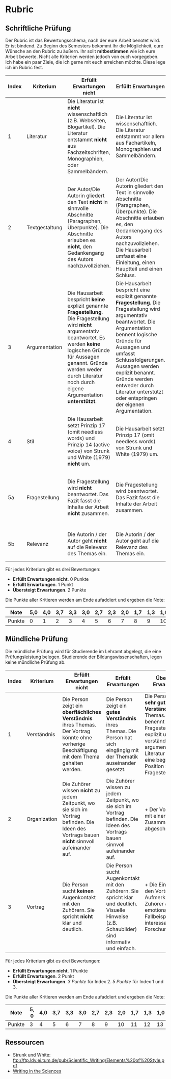 # Rubric

## Schriftliche Prüfung
Der Rubric ist das Bewertungsschema, nach der eure Arbeit benotet wird. Er ist bindend. Zu Beginn des Semesters bekommt Ihr die Möglichkeit, eure Wünsche an den Rubric zu äußern. Ihr sollt **mitbestimmen** wie ich eure Arbeit bewerte. Nicht alle Kriterien werden jedoch von euch vorgegeben. Ich habe ein paar Ziele, die ich gerne mit euch erreichen möchte. Diese lege ich im Rubric fest.

| Index | Kriterium	    |  Erfüllt Erwartungen nicht |  Erfüllt Erwartungen	| Übersteigt Erwartungen | 
| --- | ------------- |---------------------    | -----                 | --- |
| 1 |  Literatur |  Die Literatur ist **nicht**  wissenschaftlich (z.B. Webseiten, Blogartikel). Die Literatur entstammt **nicht** aus Fachzeitschriften, Monographien, oder Sammelbändern. |  Die Literatur ist wissenschaftlich. Die Literatur entstammt vor allem aus Fachartikeln, Monographien und Sammelbändern. | + Das Literaturverzeichnis und die Quellen werden durch ein Plugin nach APA6 erstellt. |
| 2 |  Textgestaltung | Der Autor/Die Autorin gliedert den Text **nicht** in sinnvolle Abschnitte (Paragraphen, Überpunkte). Die Abschnitte erlauben es **nicht**, den Gedankengang des Autors nachzuvollziehen. | Der Autor/Die Autorin gliedert den Text in sinnvolle Abschnitte (Paragraphen, Überpunkte). Die Abschnitte erlauben es, den Gedankengang des Autors nachzuvollziehen. Die Hausarbeit umfasst eine Einleitung, einen Hauptteil und einen Schluss. | + Die Hausarbeit hat maximal 3 Rechtschreibfehler. |
| 3 | Argumentation | Die Hausarbeit bespricht **keine** explizit genannte  **Fragestellung**. Die Fragestellung wird **nicht** argumentativ beantwortet. Es werden **keine** logischen Gründe für Aussagen genannt. Gründe werden weder durch Literatur noch durch eigene Argumentation **unterstützt**. | Die Hausarbeit bespricht eine explizit genannte  **Fragestellung**. Die Fragestellung wird argumentativ beantwortet. Die Argumentation bennent logische Gründe für Aussagen und umfasst Schlussfolgerungen. Aussagen werden explizit benannt. Gründe werden entweder durch Literatur unterstützt oder entspringen der eigenen Argumentation. | + Unterschiedliche Standpunkte werden in die Argumentation aufgenommen. |
| 4 |  Stil | Die Hausarbeit setzt Prinzip 17 (omit needless words) und Prinzip 14 (active voice) von Strunk und White (1979) **nicht** um. | Die Hausarbeit setzt Prinzip 17 (omit needless words) von Strunk und White (1979) um.  | + Die Hausarbeit setzt Prinzip 14 (active voice) von Strunk und White (1979) um. |
| 5a | Fragestellung | Die Fragestellung wird **nicht** beantwortet. Das Fazit fasst die Inhalte der Arbeit **nicht** zusammen.| Die Fragestellung wird beantwortet. Das Fazit fasst die Inhalte der Arbeit zusammen. | + Es wird ein Ausblick gegeben, der über die Fragestellung hinausgeht. Die Autorin / der Autor legt sich auf eine Antwort der Fragestellung fest. |
| 5b | Relevanz | Die Autorin / der Autor geht **nicht** auf die Relevanz des Themas ein. | Die Autorin / der Autor geht auf die Relevanz des Themas ein. | + Die Autorin / der Autor zeigt, weshalb das Thema zukünftig von Bedeutung ist. | 

Für jedes Kriterium gibt es drei Bewertungen:

* **Erfüllt Erwartungen nicht**. 0 Punkte
* **Erfüllt Erwartungen**. 1 Punkt
* **Übersteigt Erwartungen**. 2 Punkte

Die Punkte aller Kritieren werden am Ende aufaddiert und ergeben die Note:


|  Note 	|  5,0 | 4,0 	|  3,7 	|  3,3 	|  3,0 	|  2,7 	|  2,3 	|  2,0 	|  1,7 	|  1,3 	|  1,0 	|
|---	|---	|--- |---	|---	|---	|---	|---	|---	|---	|---	|---	|
|   Punkte	|  0 |  1	|   2	|   3	|   4	|   5	|   6	|   7	|  8 	|   9	|   10	|


## Mündliche Prüfung

Die mündliche Prüfung wird für Studierende im Lehramt abgelegt, die eine Prüfungsleistung belegen. Studierende der Bildungswissenschaften, legen keine mündliche Prüfung ab.

| Index | Kriterium	    |  Erfüllt Erwartungen nicht |  Erfüllt Erwartungen	| Übersteigt Erwartungen | 
| --- | ------------- |---------------------    | -----                 | --- |
| 1 | Verständnis | Die Person zeigt ein **oberflächliches Verständnis** ihres Themas. Der Vortrag könnte ohne vorherige Beschäftigung mit dem Thema gehalten werden. | Die Person zeigt ein **gutes Verständnis** ihres Themas. Die Person hat sich eingängig mit der Thematik auseinander gesetzt. | Die Person zeigt ein **sehr gutes Verständnis** ihres Themas. Die Person benennt ihre Fragestellung explizit und verständlich. Sie argumentiert an der Literatur und hat eine begründete Position zur Fragestellung. |
| 2 | Organization | Die Zuhörer wissen **nicht** zu jedem Zeitpunkt, wo sie sich im Vortrag befinden. Die Ideen des Vortrags bauen **nicht** sinnvoll aufeinander auf. | Die Zuhörer wissen zu jedem Zeitpunkt, wo sie sich im Vortrag befinden. Die Ideen des Vortrags bauen sinnvoll aufeinander auf. |  + Der Vortrag wird mit einer Zusammenfassung abgeschlossen. |
| 3 | Vortrag | Die Person sucht **keinen** Augenkontakt mit den Zuhörern. Sie spricht **nicht** klar und deutlich. | Die Person sucht Augenkontakt mit den Zuhörern. Sie spricht klar und deutlich. Visuelle Hinweise (z.B. Schaubilder) sind informativ und einfach.  | + Die Einführung in den Vortrag regt die Aufmerksamkeit der Zuhörer an (z.B. emotionales Fallbeispiel, interessanter Forschungsbefund). |

Für jedes Kriterium gibt es drei Bewertungen:

* **Erfüllt Erwartungen nicht**. 1 Punkte
* **Erfüllt Erwartungen**. 2 Punkt
* **Übersteigt Erwartungen**. *3 Punkte* für Index 2. *5 Punkte* für Index 1 und 3.

Die Punkte aller Kritieren werden am Ende aufaddiert und ergeben die Note:


|  Note 	|  5, 0 | 4,0 	|  3,7 	|  3,3 	|  3,0 	|  2,7 	|  2,3 	|  2,0 	|  1,7 	|  1,3 	|  1,0 	|
|---	    |---	|---    |---	|---	|---	|---	|---	|---	|---	|---	|---	|
|  Punkte	|   3	|  4    |   5	|   6	|   7	|   8	|   9	|   10	|  11 	|   12	|   13	|

## Ressourcen

* Strunk und White: ftp://ftp.ldv.ei.tum.de/pub/Scientific_Writing/Elements%20of%20Style.pdf
* [Writing in the Sciences](https://lagunita.stanford.edu/courses/Medicine/SciWrite-SP/SelfPaced/about)

<!-- TODO Beispiel -->

<!-- http://www.library.vanderbilt.edu/peabody/tutorial_files/scholarlyfree/index.html -->
<!-- https://pioneersread.wordpress.com/2012/04/30/the-sources-are-strong-with-you-understanding-scholarly-papers-with-star-wars/ -->
<!-- https://pioneersread.wordpress.com/2011/08/31/5-ways-to-tell-if-the-article-is-scholarly-aka-peer-reviewed-aka-academic/ 
http://www.uky.edu/~rosdatte/phi120/lesson1a.htm
http://www.wikihow.com/Write-a-Seminar-Paper
-->